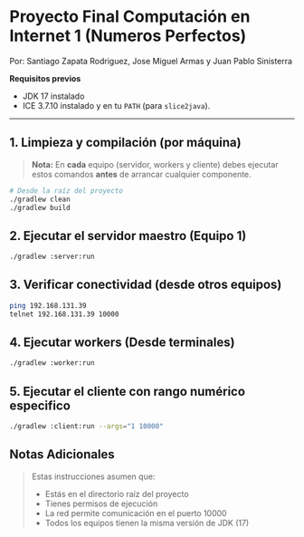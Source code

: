 # Proyecto Final Computación en Internet 1 (Numeros Perfectos)
Por: Santiago Zapata Rodriguez, Jose Miguel Armas y Juan Pablo Sinisterra

**Requisitos previos**  
- JDK 17 instalado 
- ICE 3.7.10 instalado y en tu `PATH` (para `slice2java`).   

---

## 1. Limpieza y compilación (por máquina)

> **Nota:** En **cada** equipo (servidor, workers y cliente) debes ejecutar estos comandos **antes** de arrancar cualquier componente.

```bash
# Desde la raíz del proyecto
./gradlew clean
./gradlew build
```

## 2. Ejecutar el servidor maestro (Equipo 1)
```bash
./gradlew :server:run 
```

## 3. Verificar conectividad (desde otros equipos)
```bash
ping 192.168.131.39
telnet 192.168.131.39 10000
```

## 4. Ejecutar workers (Desde terminales)
```bash
./gradlew :worker:run
```

## 5. Ejecutar el cliente con rango numérico especifico
```bash
./gradlew :client:run --args="1 10000"
```


## Notas Adicionales
>Estas instrucciones asumen que: 
> - Estás en el directorio raíz del proyecto
> - Tienes permisos de ejecución
> - La red permite comunicación en el puerto 10000
> - Todos los equipos tienen la misma versión de JDK (17)

